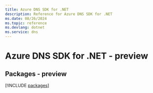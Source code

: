 ```yaml
---
title: Azure DNS SDK for .NET
description: Reference for Azure DNS SDK for .NET
ms.date: 08/26/2024
ms.topic: reference
ms.devlang: dotnet
ms.service: dns
---
```

# Azure DNS SDK for .NET - preview
## Packages - preview
[!INCLUDE [packages](dns-index.md)]